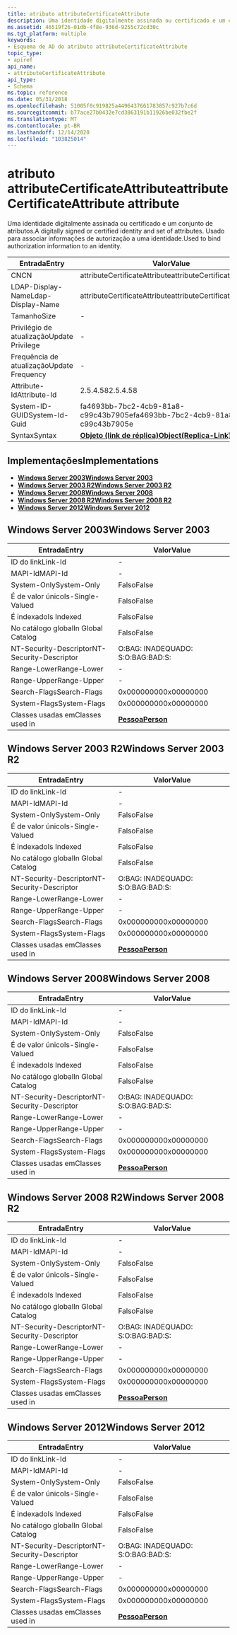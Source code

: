```yaml
---
title: atributo attributeCertificateAttribute
description: Uma identidade digitalmente assinada ou certificado e um conjunto de atributos. Usado para associar informações de autorização a uma identidade.
ms.assetid: 46519f26-01db-4f8e-936d-9255c72cd30c
ms.tgt_platform: multiple
keywords:
- Esquema de AD do atributo attributeCertificateAttribute
topic_type:
- apiref
api_name:
- attributeCertificateAttribute
api_type:
- Schema
ms.topic: reference
ms.date: 05/31/2018
ms.openlocfilehash: 51005f0c919825a4496437661783857c927b7c6d
ms.sourcegitcommit: b77ace27b0432e7cd3863191b11926be032fbe2f
ms.translationtype: MT
ms.contentlocale: pt-BR
ms.lasthandoff: 12/14/2020
ms.locfileid: "103825014"
---
```

# <a name="attributecertificateattribute-attribute"></a><span data-ttu-id="ddedc-105">atributo attributeCertificateAttribute</span><span class="sxs-lookup"><span data-stu-id="ddedc-105">attributeCertificateAttribute attribute</span></span>

<span data-ttu-id="ddedc-106">Uma identidade digitalmente assinada ou certificado e um conjunto de atributos.</span><span class="sxs-lookup"><span data-stu-id="ddedc-106">A digitally signed or certified identity and set of attributes.</span></span> <span data-ttu-id="ddedc-107">Usado para associar informações de autorização a uma identidade.</span><span class="sxs-lookup"><span data-stu-id="ddedc-107">Used to bind authorization information to an identity.</span></span>



| <span data-ttu-id="ddedc-108">Entrada</span><span class="sxs-lookup"><span data-stu-id="ddedc-108">Entry</span></span> | <span data-ttu-id="ddedc-109">Valor</span><span class="sxs-lookup"><span data-stu-id="ddedc-109">Value</span></span> |
|-------------------|-------------------------------------------------------|
| <span data-ttu-id="ddedc-110">CN</span><span class="sxs-lookup"><span data-stu-id="ddedc-110">CN</span></span>                | <span data-ttu-id="ddedc-111">attributeCertificateAttribute</span><span class="sxs-lookup"><span data-stu-id="ddedc-111">attributeCertificateAttribute</span></span>                         |
| <span data-ttu-id="ddedc-112">LDAP-Display-Name</span><span class="sxs-lookup"><span data-stu-id="ddedc-112">Ldap-Display-Name</span></span> | <span data-ttu-id="ddedc-113">attributeCertificateAttribute</span><span class="sxs-lookup"><span data-stu-id="ddedc-113">attributeCertificateAttribute</span></span>                         |
| <span data-ttu-id="ddedc-114">Tamanho</span><span class="sxs-lookup"><span data-stu-id="ddedc-114">Size</span></span>              | \-                                                    |
| <span data-ttu-id="ddedc-115">Privilégio de atualização</span><span class="sxs-lookup"><span data-stu-id="ddedc-115">Update Privilege</span></span>  | \-                                                    |
| <span data-ttu-id="ddedc-116">Frequência de atualização</span><span class="sxs-lookup"><span data-stu-id="ddedc-116">Update Frequency</span></span>  | \-                                                    |
| <span data-ttu-id="ddedc-117">Attribute-Id</span><span class="sxs-lookup"><span data-stu-id="ddedc-117">Attribute-Id</span></span>      | <span data-ttu-id="ddedc-118">2.5.4.58</span><span class="sxs-lookup"><span data-stu-id="ddedc-118">2.5.4.58</span></span>                                              |
| <span data-ttu-id="ddedc-119">System-ID-GUID</span><span class="sxs-lookup"><span data-stu-id="ddedc-119">System-Id-Guid</span></span>    | <span data-ttu-id="ddedc-120">fa4693bb-7bc2-4cb9-81a8-c99c43b7905e</span><span class="sxs-lookup"><span data-stu-id="ddedc-120">fa4693bb-7bc2-4cb9-81a8-c99c43b7905e</span></span>                  |
| <span data-ttu-id="ddedc-121">Syntax</span><span class="sxs-lookup"><span data-stu-id="ddedc-121">Syntax</span></span>            | [<span data-ttu-id="ddedc-122">**Objeto (link de réplica)**</span><span class="sxs-lookup"><span data-stu-id="ddedc-122">**Object(Replica-Link)**</span></span>](s-object-replica-link.md) |



## <a name="implementations"></a><span data-ttu-id="ddedc-123">Implementações</span><span class="sxs-lookup"><span data-stu-id="ddedc-123">Implementations</span></span>

-   [<span data-ttu-id="ddedc-124">**Windows Server 2003**</span><span class="sxs-lookup"><span data-stu-id="ddedc-124">**Windows Server 2003**</span></span>](#windows-server-2003)
-   [<span data-ttu-id="ddedc-125">**Windows Server 2003 R2**</span><span class="sxs-lookup"><span data-stu-id="ddedc-125">**Windows Server 2003 R2**</span></span>](#windows-server-2003-r2)
-   [<span data-ttu-id="ddedc-126">**Windows Server 2008**</span><span class="sxs-lookup"><span data-stu-id="ddedc-126">**Windows Server 2008**</span></span>](#windows-server-2008)
-   [<span data-ttu-id="ddedc-127">**Windows Server 2008 R2**</span><span class="sxs-lookup"><span data-stu-id="ddedc-127">**Windows Server 2008 R2**</span></span>](#windows-server-2008-r2)
-   [<span data-ttu-id="ddedc-128">**Windows Server 2012**</span><span class="sxs-lookup"><span data-stu-id="ddedc-128">**Windows Server 2012**</span></span>](#windows-server-2012)

## <a name="windows-server-2003"></a><span data-ttu-id="ddedc-129">Windows Server 2003</span><span class="sxs-lookup"><span data-stu-id="ddedc-129">Windows Server 2003</span></span>



| <span data-ttu-id="ddedc-130">Entrada</span><span class="sxs-lookup"><span data-stu-id="ddedc-130">Entry</span></span> | <span data-ttu-id="ddedc-131">Valor</span><span class="sxs-lookup"><span data-stu-id="ddedc-131">Value</span></span> |
|------------------------|---------------------------------------|
| <span data-ttu-id="ddedc-132">ID do link</span><span class="sxs-lookup"><span data-stu-id="ddedc-132">Link-Id</span></span>                | \-                                    |
| <span data-ttu-id="ddedc-133">MAPI-Id</span><span class="sxs-lookup"><span data-stu-id="ddedc-133">MAPI-Id</span></span>                | \-                                    |
| <span data-ttu-id="ddedc-134">System-Only</span><span class="sxs-lookup"><span data-stu-id="ddedc-134">System-Only</span></span>            | <span data-ttu-id="ddedc-135">Falso</span><span class="sxs-lookup"><span data-stu-id="ddedc-135">False</span></span>                                 |
| <span data-ttu-id="ddedc-136">É de valor único</span><span class="sxs-lookup"><span data-stu-id="ddedc-136">Is-Single-Valued</span></span>       | <span data-ttu-id="ddedc-137">Falso</span><span class="sxs-lookup"><span data-stu-id="ddedc-137">False</span></span>                                 |
| <span data-ttu-id="ddedc-138">É indexado</span><span class="sxs-lookup"><span data-stu-id="ddedc-138">Is Indexed</span></span>             | <span data-ttu-id="ddedc-139">Falso</span><span class="sxs-lookup"><span data-stu-id="ddedc-139">False</span></span>                                 |
| <span data-ttu-id="ddedc-140">No catálogo global</span><span class="sxs-lookup"><span data-stu-id="ddedc-140">In Global Catalog</span></span>      | <span data-ttu-id="ddedc-141">Falso</span><span class="sxs-lookup"><span data-stu-id="ddedc-141">False</span></span>                                 |
| <span data-ttu-id="ddedc-142">NT-Security-Descriptor</span><span class="sxs-lookup"><span data-stu-id="ddedc-142">NT-Security-Descriptor</span></span> | <span data-ttu-id="ddedc-143">O:BAG: INADEQUADO: S:</span><span class="sxs-lookup"><span data-stu-id="ddedc-143">O:BAG:BAD:S:</span></span>                          |
| <span data-ttu-id="ddedc-144">Range-Lower</span><span class="sxs-lookup"><span data-stu-id="ddedc-144">Range-Lower</span></span>            | \-                                    |
| <span data-ttu-id="ddedc-145">Range-Upper</span><span class="sxs-lookup"><span data-stu-id="ddedc-145">Range-Upper</span></span>            | \-                                    |
| <span data-ttu-id="ddedc-146">Search-Flags</span><span class="sxs-lookup"><span data-stu-id="ddedc-146">Search-Flags</span></span>           | <span data-ttu-id="ddedc-147">0x00000000</span><span class="sxs-lookup"><span data-stu-id="ddedc-147">0x00000000</span></span>                            |
| <span data-ttu-id="ddedc-148">System-Flags</span><span class="sxs-lookup"><span data-stu-id="ddedc-148">System-Flags</span></span>           | <span data-ttu-id="ddedc-149">0x00000000</span><span class="sxs-lookup"><span data-stu-id="ddedc-149">0x00000000</span></span>                            |
| <span data-ttu-id="ddedc-150">Classes usadas em</span><span class="sxs-lookup"><span data-stu-id="ddedc-150">Classes used in</span></span>        | [<span data-ttu-id="ddedc-151">**Pessoa**</span><span class="sxs-lookup"><span data-stu-id="ddedc-151">**Person**</span></span>](c-person.md)<br/> |



## <a name="windows-server-2003-r2"></a><span data-ttu-id="ddedc-152">Windows Server 2003 R2</span><span class="sxs-lookup"><span data-stu-id="ddedc-152">Windows Server 2003 R2</span></span>



| <span data-ttu-id="ddedc-153">Entrada</span><span class="sxs-lookup"><span data-stu-id="ddedc-153">Entry</span></span> | <span data-ttu-id="ddedc-154">Valor</span><span class="sxs-lookup"><span data-stu-id="ddedc-154">Value</span></span> |
|------------------------|---------------------------------------|
| <span data-ttu-id="ddedc-155">ID do link</span><span class="sxs-lookup"><span data-stu-id="ddedc-155">Link-Id</span></span>                | \-                                    |
| <span data-ttu-id="ddedc-156">MAPI-Id</span><span class="sxs-lookup"><span data-stu-id="ddedc-156">MAPI-Id</span></span>                | \-                                    |
| <span data-ttu-id="ddedc-157">System-Only</span><span class="sxs-lookup"><span data-stu-id="ddedc-157">System-Only</span></span>            | <span data-ttu-id="ddedc-158">Falso</span><span class="sxs-lookup"><span data-stu-id="ddedc-158">False</span></span>                                 |
| <span data-ttu-id="ddedc-159">É de valor único</span><span class="sxs-lookup"><span data-stu-id="ddedc-159">Is-Single-Valued</span></span>       | <span data-ttu-id="ddedc-160">Falso</span><span class="sxs-lookup"><span data-stu-id="ddedc-160">False</span></span>                                 |
| <span data-ttu-id="ddedc-161">É indexado</span><span class="sxs-lookup"><span data-stu-id="ddedc-161">Is Indexed</span></span>             | <span data-ttu-id="ddedc-162">Falso</span><span class="sxs-lookup"><span data-stu-id="ddedc-162">False</span></span>                                 |
| <span data-ttu-id="ddedc-163">No catálogo global</span><span class="sxs-lookup"><span data-stu-id="ddedc-163">In Global Catalog</span></span>      | <span data-ttu-id="ddedc-164">Falso</span><span class="sxs-lookup"><span data-stu-id="ddedc-164">False</span></span>                                 |
| <span data-ttu-id="ddedc-165">NT-Security-Descriptor</span><span class="sxs-lookup"><span data-stu-id="ddedc-165">NT-Security-Descriptor</span></span> | <span data-ttu-id="ddedc-166">O:BAG: INADEQUADO: S:</span><span class="sxs-lookup"><span data-stu-id="ddedc-166">O:BAG:BAD:S:</span></span>                          |
| <span data-ttu-id="ddedc-167">Range-Lower</span><span class="sxs-lookup"><span data-stu-id="ddedc-167">Range-Lower</span></span>            | \-                                    |
| <span data-ttu-id="ddedc-168">Range-Upper</span><span class="sxs-lookup"><span data-stu-id="ddedc-168">Range-Upper</span></span>            | \-                                    |
| <span data-ttu-id="ddedc-169">Search-Flags</span><span class="sxs-lookup"><span data-stu-id="ddedc-169">Search-Flags</span></span>           | <span data-ttu-id="ddedc-170">0x00000000</span><span class="sxs-lookup"><span data-stu-id="ddedc-170">0x00000000</span></span>                            |
| <span data-ttu-id="ddedc-171">System-Flags</span><span class="sxs-lookup"><span data-stu-id="ddedc-171">System-Flags</span></span>           | <span data-ttu-id="ddedc-172">0x00000000</span><span class="sxs-lookup"><span data-stu-id="ddedc-172">0x00000000</span></span>                            |
| <span data-ttu-id="ddedc-173">Classes usadas em</span><span class="sxs-lookup"><span data-stu-id="ddedc-173">Classes used in</span></span>        | [<span data-ttu-id="ddedc-174">**Pessoa**</span><span class="sxs-lookup"><span data-stu-id="ddedc-174">**Person**</span></span>](c-person.md)<br/> |



## <a name="windows-server-2008"></a><span data-ttu-id="ddedc-175">Windows Server 2008</span><span class="sxs-lookup"><span data-stu-id="ddedc-175">Windows Server 2008</span></span>



| <span data-ttu-id="ddedc-176">Entrada</span><span class="sxs-lookup"><span data-stu-id="ddedc-176">Entry</span></span> | <span data-ttu-id="ddedc-177">Valor</span><span class="sxs-lookup"><span data-stu-id="ddedc-177">Value</span></span> |
|------------------------|---------------------------------------|
| <span data-ttu-id="ddedc-178">ID do link</span><span class="sxs-lookup"><span data-stu-id="ddedc-178">Link-Id</span></span>                | \-                                    |
| <span data-ttu-id="ddedc-179">MAPI-Id</span><span class="sxs-lookup"><span data-stu-id="ddedc-179">MAPI-Id</span></span>                | \-                                    |
| <span data-ttu-id="ddedc-180">System-Only</span><span class="sxs-lookup"><span data-stu-id="ddedc-180">System-Only</span></span>            | <span data-ttu-id="ddedc-181">Falso</span><span class="sxs-lookup"><span data-stu-id="ddedc-181">False</span></span>                                 |
| <span data-ttu-id="ddedc-182">É de valor único</span><span class="sxs-lookup"><span data-stu-id="ddedc-182">Is-Single-Valued</span></span>       | <span data-ttu-id="ddedc-183">Falso</span><span class="sxs-lookup"><span data-stu-id="ddedc-183">False</span></span>                                 |
| <span data-ttu-id="ddedc-184">É indexado</span><span class="sxs-lookup"><span data-stu-id="ddedc-184">Is Indexed</span></span>             | <span data-ttu-id="ddedc-185">Falso</span><span class="sxs-lookup"><span data-stu-id="ddedc-185">False</span></span>                                 |
| <span data-ttu-id="ddedc-186">No catálogo global</span><span class="sxs-lookup"><span data-stu-id="ddedc-186">In Global Catalog</span></span>      | <span data-ttu-id="ddedc-187">Falso</span><span class="sxs-lookup"><span data-stu-id="ddedc-187">False</span></span>                                 |
| <span data-ttu-id="ddedc-188">NT-Security-Descriptor</span><span class="sxs-lookup"><span data-stu-id="ddedc-188">NT-Security-Descriptor</span></span> | <span data-ttu-id="ddedc-189">O:BAG: INADEQUADO: S:</span><span class="sxs-lookup"><span data-stu-id="ddedc-189">O:BAG:BAD:S:</span></span>                          |
| <span data-ttu-id="ddedc-190">Range-Lower</span><span class="sxs-lookup"><span data-stu-id="ddedc-190">Range-Lower</span></span>            | \-                                    |
| <span data-ttu-id="ddedc-191">Range-Upper</span><span class="sxs-lookup"><span data-stu-id="ddedc-191">Range-Upper</span></span>            | \-                                    |
| <span data-ttu-id="ddedc-192">Search-Flags</span><span class="sxs-lookup"><span data-stu-id="ddedc-192">Search-Flags</span></span>           | <span data-ttu-id="ddedc-193">0x00000000</span><span class="sxs-lookup"><span data-stu-id="ddedc-193">0x00000000</span></span>                            |
| <span data-ttu-id="ddedc-194">System-Flags</span><span class="sxs-lookup"><span data-stu-id="ddedc-194">System-Flags</span></span>           | <span data-ttu-id="ddedc-195">0x00000000</span><span class="sxs-lookup"><span data-stu-id="ddedc-195">0x00000000</span></span>                            |
| <span data-ttu-id="ddedc-196">Classes usadas em</span><span class="sxs-lookup"><span data-stu-id="ddedc-196">Classes used in</span></span>        | [<span data-ttu-id="ddedc-197">**Pessoa**</span><span class="sxs-lookup"><span data-stu-id="ddedc-197">**Person**</span></span>](c-person.md)<br/> |



## <a name="windows-server-2008-r2"></a><span data-ttu-id="ddedc-198">Windows Server 2008 R2</span><span class="sxs-lookup"><span data-stu-id="ddedc-198">Windows Server 2008 R2</span></span>



| <span data-ttu-id="ddedc-199">Entrada</span><span class="sxs-lookup"><span data-stu-id="ddedc-199">Entry</span></span> | <span data-ttu-id="ddedc-200">Valor</span><span class="sxs-lookup"><span data-stu-id="ddedc-200">Value</span></span> |
|------------------------|---------------------------------------|
| <span data-ttu-id="ddedc-201">ID do link</span><span class="sxs-lookup"><span data-stu-id="ddedc-201">Link-Id</span></span>                | \-                                    |
| <span data-ttu-id="ddedc-202">MAPI-Id</span><span class="sxs-lookup"><span data-stu-id="ddedc-202">MAPI-Id</span></span>                | \-                                    |
| <span data-ttu-id="ddedc-203">System-Only</span><span class="sxs-lookup"><span data-stu-id="ddedc-203">System-Only</span></span>            | <span data-ttu-id="ddedc-204">Falso</span><span class="sxs-lookup"><span data-stu-id="ddedc-204">False</span></span>                                 |
| <span data-ttu-id="ddedc-205">É de valor único</span><span class="sxs-lookup"><span data-stu-id="ddedc-205">Is-Single-Valued</span></span>       | <span data-ttu-id="ddedc-206">Falso</span><span class="sxs-lookup"><span data-stu-id="ddedc-206">False</span></span>                                 |
| <span data-ttu-id="ddedc-207">É indexado</span><span class="sxs-lookup"><span data-stu-id="ddedc-207">Is Indexed</span></span>             | <span data-ttu-id="ddedc-208">Falso</span><span class="sxs-lookup"><span data-stu-id="ddedc-208">False</span></span>                                 |
| <span data-ttu-id="ddedc-209">No catálogo global</span><span class="sxs-lookup"><span data-stu-id="ddedc-209">In Global Catalog</span></span>      | <span data-ttu-id="ddedc-210">Falso</span><span class="sxs-lookup"><span data-stu-id="ddedc-210">False</span></span>                                 |
| <span data-ttu-id="ddedc-211">NT-Security-Descriptor</span><span class="sxs-lookup"><span data-stu-id="ddedc-211">NT-Security-Descriptor</span></span> | <span data-ttu-id="ddedc-212">O:BAG: INADEQUADO: S:</span><span class="sxs-lookup"><span data-stu-id="ddedc-212">O:BAG:BAD:S:</span></span>                          |
| <span data-ttu-id="ddedc-213">Range-Lower</span><span class="sxs-lookup"><span data-stu-id="ddedc-213">Range-Lower</span></span>            | \-                                    |
| <span data-ttu-id="ddedc-214">Range-Upper</span><span class="sxs-lookup"><span data-stu-id="ddedc-214">Range-Upper</span></span>            | \-                                    |
| <span data-ttu-id="ddedc-215">Search-Flags</span><span class="sxs-lookup"><span data-stu-id="ddedc-215">Search-Flags</span></span>           | <span data-ttu-id="ddedc-216">0x00000000</span><span class="sxs-lookup"><span data-stu-id="ddedc-216">0x00000000</span></span>                            |
| <span data-ttu-id="ddedc-217">System-Flags</span><span class="sxs-lookup"><span data-stu-id="ddedc-217">System-Flags</span></span>           | <span data-ttu-id="ddedc-218">0x00000000</span><span class="sxs-lookup"><span data-stu-id="ddedc-218">0x00000000</span></span>                            |
| <span data-ttu-id="ddedc-219">Classes usadas em</span><span class="sxs-lookup"><span data-stu-id="ddedc-219">Classes used in</span></span>        | [<span data-ttu-id="ddedc-220">**Pessoa**</span><span class="sxs-lookup"><span data-stu-id="ddedc-220">**Person**</span></span>](c-person.md)<br/> |



## <a name="windows-server-2012"></a><span data-ttu-id="ddedc-221">Windows Server 2012</span><span class="sxs-lookup"><span data-stu-id="ddedc-221">Windows Server 2012</span></span>



| <span data-ttu-id="ddedc-222">Entrada</span><span class="sxs-lookup"><span data-stu-id="ddedc-222">Entry</span></span> | <span data-ttu-id="ddedc-223">Valor</span><span class="sxs-lookup"><span data-stu-id="ddedc-223">Value</span></span> |
|------------------------|---------------------------------------|
| <span data-ttu-id="ddedc-224">ID do link</span><span class="sxs-lookup"><span data-stu-id="ddedc-224">Link-Id</span></span>                | \-                                    |
| <span data-ttu-id="ddedc-225">MAPI-Id</span><span class="sxs-lookup"><span data-stu-id="ddedc-225">MAPI-Id</span></span>                | \-                                    |
| <span data-ttu-id="ddedc-226">System-Only</span><span class="sxs-lookup"><span data-stu-id="ddedc-226">System-Only</span></span>            | <span data-ttu-id="ddedc-227">Falso</span><span class="sxs-lookup"><span data-stu-id="ddedc-227">False</span></span>                                 |
| <span data-ttu-id="ddedc-228">É de valor único</span><span class="sxs-lookup"><span data-stu-id="ddedc-228">Is-Single-Valued</span></span>       | <span data-ttu-id="ddedc-229">Falso</span><span class="sxs-lookup"><span data-stu-id="ddedc-229">False</span></span>                                 |
| <span data-ttu-id="ddedc-230">É indexado</span><span class="sxs-lookup"><span data-stu-id="ddedc-230">Is Indexed</span></span>             | <span data-ttu-id="ddedc-231">Falso</span><span class="sxs-lookup"><span data-stu-id="ddedc-231">False</span></span>                                 |
| <span data-ttu-id="ddedc-232">No catálogo global</span><span class="sxs-lookup"><span data-stu-id="ddedc-232">In Global Catalog</span></span>      | <span data-ttu-id="ddedc-233">Falso</span><span class="sxs-lookup"><span data-stu-id="ddedc-233">False</span></span>                                 |
| <span data-ttu-id="ddedc-234">NT-Security-Descriptor</span><span class="sxs-lookup"><span data-stu-id="ddedc-234">NT-Security-Descriptor</span></span> | <span data-ttu-id="ddedc-235">O:BAG: INADEQUADO: S:</span><span class="sxs-lookup"><span data-stu-id="ddedc-235">O:BAG:BAD:S:</span></span>                          |
| <span data-ttu-id="ddedc-236">Range-Lower</span><span class="sxs-lookup"><span data-stu-id="ddedc-236">Range-Lower</span></span>            | \-                                    |
| <span data-ttu-id="ddedc-237">Range-Upper</span><span class="sxs-lookup"><span data-stu-id="ddedc-237">Range-Upper</span></span>            | \-                                    |
| <span data-ttu-id="ddedc-238">Search-Flags</span><span class="sxs-lookup"><span data-stu-id="ddedc-238">Search-Flags</span></span>           | <span data-ttu-id="ddedc-239">0x00000000</span><span class="sxs-lookup"><span data-stu-id="ddedc-239">0x00000000</span></span>                            |
| <span data-ttu-id="ddedc-240">System-Flags</span><span class="sxs-lookup"><span data-stu-id="ddedc-240">System-Flags</span></span>           | <span data-ttu-id="ddedc-241">0x00000000</span><span class="sxs-lookup"><span data-stu-id="ddedc-241">0x00000000</span></span>                            |
| <span data-ttu-id="ddedc-242">Classes usadas em</span><span class="sxs-lookup"><span data-stu-id="ddedc-242">Classes used in</span></span>        | [<span data-ttu-id="ddedc-243">**Pessoa**</span><span class="sxs-lookup"><span data-stu-id="ddedc-243">**Person**</span></span>](c-person.md)<br/> |



 

 





